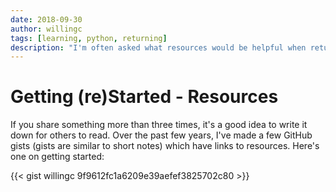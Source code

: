 ```yaml
---
date: 2018-09-30
author: willingc
tags: [learning, python, returning]
description: "I'm often asked what resources would be helpful when returning to tech after an absence or moving into tech from another career."
---
```


# Getting (re)Started - Resources

If you share something more than three times, it's a good idea to write it
down for others to read. Over the past few years, I've made a few GitHub
gists (gists are similar to short notes) which have links to resources.
Here's one on getting started:

{{< gist willingc 9f9612fc1a6209e39aefef3825702c80 >}}
